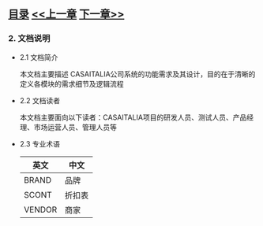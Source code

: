 
## [目录](../readme.md)   [<<上一章](./1_Version.md) [下一章>>](./3_Description.md)

### 2. 文档说明

- 2.1 文档简介

  本文档主要描述 CASAITALIA公司系统的功能需求及其设计，目的在于清晰的定义各模块的需求细节及逻辑流程
- 2.2 文档读者

  本文档主要面向以下读者：CASAITALIA项目的研发人员、测试人员、产品经理、市场运营人员、管理人员等
- 2.3 专业术语

   英文 | 中文
  ----- | ---
  BRAND | 品牌
  SCONT | 折扣表
  VENDOR | 商家
